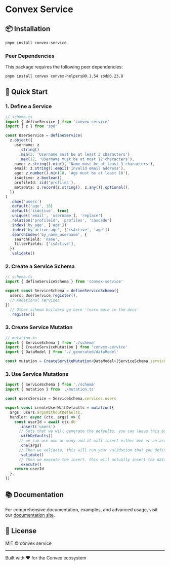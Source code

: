 # Convex Service

## 📦 Installation

```bash
pnpm install convex-service
```

### Peer Dependencies

This package requires the following peer dependencies:

```bash
pnpm install convex convex-helpers@0.1.54 zod@3.23.8
```

## 🚀 Quick Start

### 1. Define a Service

```typescript
// schema.ts
import { defineService } from 'convex-service'
import { z } from 'zod'

const UserService = defineService(
  z.object({
    username: z
      .string()
      .min(3, 'Username must be at least 3 characters')
      .max(12, 'Username must be at most 12 characters'),
    name: z.string().min(3, 'Name must be at least 3 characters'),
    email: z.string().email('Invalid email address'),
    age: z.number().min(18, 'Age must be at least 18'),
    isActive: z.boolean(),
    profileId: zid('profiles'),
    metadata: z.record(z.string(), z.any()).optional(),
  })
)
  .name('users')
  .default('age', 18)
  .default('isActive', true)
  .unique(['email', 'username'], 'replace')
  .relation('profileId', 'profiles', 'cascade')
  .index('by_age', ['age'])
  .index('by_active_age', ['isActive', 'age'])
  .searchIndex('by_name_username', {
    searchField: 'name',
    filterFields: ['isActive'],
  })
  .validate()
```

### 2. Create a Service Schema

```typescript
// schema.ts
import { defineServiceSchema } from 'convex-service'

export const ServiceSchema = defineServiceSchema({
  users: UserService.register(),
  // Additional services
})
  // Other schema builders go here 'learn more in the docs'
  .register()
```

### 3. Create Service Mutation

```typescript
// mutation.ts
import { ServiceSchema } from './schema'
import { CreateServiceMutation } from 'convex-service'
import { DataModel } from './_generated/dataModel'

const mutation = CreateServiceMutation<DataModel>(ServiceSchema.services)
```

### 3. Use Service Mutations

```typescript
import { ServiceSchema } from './schema'
import { mutation } from './mutation.ts'

const usersService = ServiceSchema.services.users

export const createUserWithDefaults = mutation({
  args: users.argsWithoutDefaults,
  handler: async (ctx, args) => {
    const userId = await ctx.db
      .insert('users')
      // Sets that we will generate the defaults, you can leave this builder out to override the defaults,
      .withDefaults()
      // we can use one or many and it will insert either one or an array of documents
      .one(args)
      // Then we validate, this will run your validation that you defined in the service, be it a custom zod schema or a validation function. Learn more in the docs.
      .validate()
      // Then we execute the insert. this will actually insert the data in the db.
      .execute()
    return userId
  },
})
```

## 📚 Documentation

For comprehensive documentation, examples, and advanced usage, visit our [documentation site](/).

## 📄 License

MIT © convex service

---

Built with ❤️ for the Convex ecosystem
